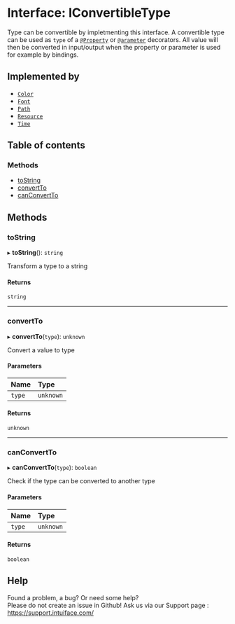# Interface: IConvertibleType

Type can be convertible by impletmenting this interface. A convertible type can be used as `type` of a [`@Property`](../README.md#property) or [`@arameter`](../README.md#parameter) decorators. All value will then be converted in input/output when the property or parameter is used for example by bindings.

## Implemented by

- [`Color`](../classes/Color.md)
- [`Font`](../classes/Font.md)
- [`Path`](../classes/Path.md)
- [`Resource`](../classes/Resource.md)
- [`Time`](../classes/Time.md)

## Table of contents

### Methods

- [toString](IConvertibleType.md#tostring)
- [convertTo](IConvertibleType.md#convertto)
- [canConvertTo](IConvertibleType.md#canconvertto)

## Methods

### toString

▸ **toString**(): `string`

Transform a type to a string

#### Returns

`string`

___

### convertTo

▸ **convertTo**(`type`): `unknown`

Convert a value to type

#### Parameters

| Name | Type |
| :------ | :------ |
| `type` | `unknown` |

#### Returns

`unknown`

___

### canConvertTo

▸ **canConvertTo**(`type`): `boolean`

Check if the type can be converted to another type

#### Parameters

| Name | Type |
| :------ | :------ |
| `type` | `unknown` |

#### Returns

`boolean`


## Help
Found a problem, a bug? Or need some help?  
Please do not create an issue in Github! Ask us via our Support page : https://support.intuiface.com/